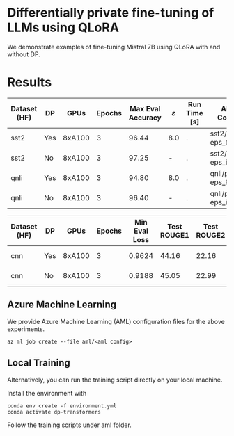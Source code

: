 # Differentially private fine-tuning of LLMs using QLoRA

We demonstrate examples of fine-tuning Mistral 7B using QLoRA with and without DP.

# Results

| Dataset (HF) | DP  | GPUs   | Epochs | Max Eval Accuracy | $\varepsilon$ | Run Time [s] | AML Config            |
| ---------- | --- | ------ | ------ | --------- | ------------- | ------------ | --------------------- |
| sst2       | Yes | 8xA100 |    3   |   96.44    |      8.0      |    .      | sst2/peft-eps_8.yml        |
| sst2       | No  | 8xA100 |    3   |   97.25    | -             |    .      | sst2/peft-eps_inf.yml       |
| qnli       | Yes | 8xA100 |    3   |   94.80    |      8.0      |    .      | qnli/peft-eps_8.yml        |
| qnli       | No  | 8xA100 |    3   |   96.40    | -             |    .      | qnli/peft-eps_inf.yml       |

| Dataset (HF) | DP  | GPUs   | Epochs | Min Eval Loss | Test ROUGE1 | Test ROUGE2 | Test ROUGEL | $\varepsilon$ | Run Time [s] | AML Config |
| ------------ | --- | ------ | ------ | ------------- | ----------- | ----------- | ----------- | ------------- | ------------ | ---------- |
| cnn          | Yes | 8xA100 |    3   |     0.9624    |   44.16     |    22.16    |   30.99     |      8.0      |    .         | cnn/peft-eps_8.yml |
| cnn          | No  | 8xA100 |    3   |     0.9188    |   45.05     |    22.99    |   31.69     | -             |    .         | cnn/peft-eps_inf.yml |

## Azure Machine Learning

We provide Azure Machine Learning (AML) configuration files for the above experiments.

```
az ml job create --file aml/<aml config>
```


## Local Training

Alternatively, you can run the training script directly on your local machine.

Install the environment with

```
conda env create -f environment.yml
conda activate dp-transformers
```

Follow the training scripts under aml folder.
